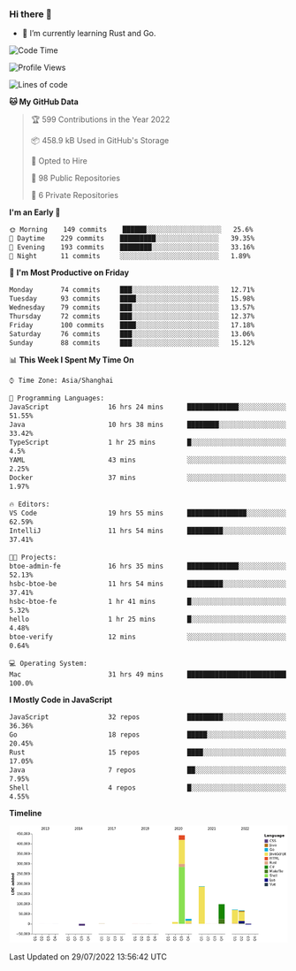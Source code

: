 ### Hi there 👋

- 🌱 I’m currently learning Rust and Go.

<!--START_SECTION:waka-->
![Code Time](http://img.shields.io/badge/Code%20Time-629%20hrs%2047%20mins-blue)

![Profile Views](http://img.shields.io/badge/Profile%20Views-0-blue)

![Lines of code](https://img.shields.io/badge/From%20Hello%20World%20I%27ve%20Written-895%20Thousand%20lines%20of%20code-blue)

**🐱 My GitHub Data** 

> 🏆 599 Contributions in the Year 2022
 > 
> 📦 458.9 kB Used in GitHub's Storage 
 > 
> 💼 Opted to Hire
 > 
> 📜 98 Public Repositories 
 > 
> 🔑 6 Private Repositories  
 > 
**I'm an Early 🐤** 

```text
🌞 Morning    149 commits    ██████░░░░░░░░░░░░░░░░░░░   25.6% 
🌆 Daytime    229 commits    █████████░░░░░░░░░░░░░░░░   39.35% 
🌃 Evening    193 commits    ████████░░░░░░░░░░░░░░░░░   33.16% 
🌙 Night      11 commits     ░░░░░░░░░░░░░░░░░░░░░░░░░   1.89%

```
📅 **I'm Most Productive on Friday** 

```text
Monday       74 commits     ███░░░░░░░░░░░░░░░░░░░░░░   12.71% 
Tuesday      93 commits     ████░░░░░░░░░░░░░░░░░░░░░   15.98% 
Wednesday    79 commits     ███░░░░░░░░░░░░░░░░░░░░░░   13.57% 
Thursday     72 commits     ███░░░░░░░░░░░░░░░░░░░░░░   12.37% 
Friday       100 commits    ████░░░░░░░░░░░░░░░░░░░░░   17.18% 
Saturday     76 commits     ███░░░░░░░░░░░░░░░░░░░░░░   13.06% 
Sunday       88 commits     ███░░░░░░░░░░░░░░░░░░░░░░   15.12%

```


📊 **This Week I Spent My Time On** 

```text
⌚︎ Time Zone: Asia/Shanghai

💬 Programming Languages: 
JavaScript               16 hrs 24 mins      █████████████░░░░░░░░░░░░   51.55% 
Java                     10 hrs 38 mins      ████████░░░░░░░░░░░░░░░░░   33.42% 
TypeScript               1 hr 25 mins        █░░░░░░░░░░░░░░░░░░░░░░░░   4.5% 
YAML                     43 mins             ░░░░░░░░░░░░░░░░░░░░░░░░░   2.25% 
Docker                   37 mins             ░░░░░░░░░░░░░░░░░░░░░░░░░   1.97%

🔥 Editors: 
VS Code                  19 hrs 55 mins      ███████████████░░░░░░░░░░   62.59% 
IntelliJ                 11 hrs 54 mins      █████████░░░░░░░░░░░░░░░░   37.41%

🐱‍💻 Projects: 
btoe-admin-fe            16 hrs 35 mins      █████████████░░░░░░░░░░░░   52.13% 
hsbc-btoe-be             11 hrs 54 mins      █████████░░░░░░░░░░░░░░░░   37.41% 
hsbc-btoe-fe             1 hr 41 mins        █░░░░░░░░░░░░░░░░░░░░░░░░   5.32% 
hello                    1 hr 25 mins        █░░░░░░░░░░░░░░░░░░░░░░░░   4.48% 
btoe-verify              12 mins             ░░░░░░░░░░░░░░░░░░░░░░░░░   0.64%

💻 Operating System: 
Mac                      31 hrs 49 mins      █████████████████████████   100.0%

```

**I Mostly Code in JavaScript** 

```text
JavaScript               32 repos            █████████░░░░░░░░░░░░░░░░   36.36% 
Go                       18 repos            █████░░░░░░░░░░░░░░░░░░░░   20.45% 
Rust                     15 repos            ████░░░░░░░░░░░░░░░░░░░░░   17.05% 
Java                     7 repos             ██░░░░░░░░░░░░░░░░░░░░░░░   7.95% 
Shell                    4 repos             █░░░░░░░░░░░░░░░░░░░░░░░░   4.55%

```


**Timeline**

![Chart not found](https://raw.githubusercontent.com/elton/elton/main/charts/bar_graph.png) 


 Last Updated on 29/07/2022 13:56:42 UTC
<!--END_SECTION:waka-->

<!--
**elton/elton** is a ✨ _special_ ✨ repository because its `README.md` (this file) appears on your GitHub profile.

Here are some ideas to get you started:

- 🔭 I’m currently working on ...
- 🌱 I’m currently learning ...
- 👯 I’m looking to collaborate on ...
- 🤔 I’m looking for help with ...
- 💬 Ask me about ...
- 📫 How to reach me: ...
- 😄 Pronouns: ...
- ⚡ Fun fact: ...
-->
